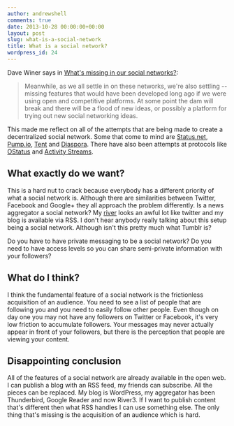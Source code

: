 ```yaml
---
author: andrewshell
comments: true
date: 2013-10-28 00:00:00+00:00
layout: post
slug: what-is-a-social-network
title: What is a social network?
wordpress_id: 24
---
```


Dave Winer says in [What's missing in our social networks?](http://scripting.com/2013/10/28/whatsMissingInOurSocialNetworks):

> Meanwhile, as we all settle in on these networks, we're also settling -- missing features that would have been developed long ago if we were using open and competitive platforms. At some point the dam will break and there will be a flood of new ideas, or possibly a platform for trying out new social networking ideas.

This made me reflect on all of the attempts that are being made to create a decentralized social network.  Some that come to mind are [Status.net](http://status.net/), [Pump.io](http://pump.io/), [Tent](https://web.archive.org/web/20190405122017/http://tent.io/) and [Diaspora](https://diasporafoundation.org/). There have also been attempts at protocols like [OStatus](http://www.w3.org/community/ostatus/) and [Activity Streams](http://activitystrea.ms/).

## What exactly do we want?

This is a hard nut to crack because everybody has a different priority of what a social network is.  Although there are similarities between Twitter, Facebook and Google+ they all approach the problem differently.  Is a news aggregator a social network? My [river](http://river.andrewshell.org/) looks an awful lot like twitter and my blog is available via RSS.  I don't hear anybody really talking about this setup being a social network.  Although isn't this pretty much what Tumblr is?

Do you have to have private messaging to be a social network? Do you need to have access levels so you can share semi-private information with your followers?

## What do I think?

I think the fundamental feature of a social network is the frictionless acquisition of an audience.  You need to see a list of people that are following you and you need to easily follow other people.  Even though on day one you may not have any followers on Twitter or Facebook, it's very low friction to accumulate followers. Your messages may never actually appear in front of your followers, but there is the perception that people are viewing your content.

## Disappointing conclusion

All of the features of a social network are already available in the open web.  I can publish a blog with an RSS feed, my friends can subscribe.  All the pieces can be replaced.  My blog is WordPress, my aggregator has been Thunderbird, Google Reader and now River3.  If I want to publish content that's different then what RSS handles I can use something else.  The only thing that's missing is the acquisition of an audience which is hard.
